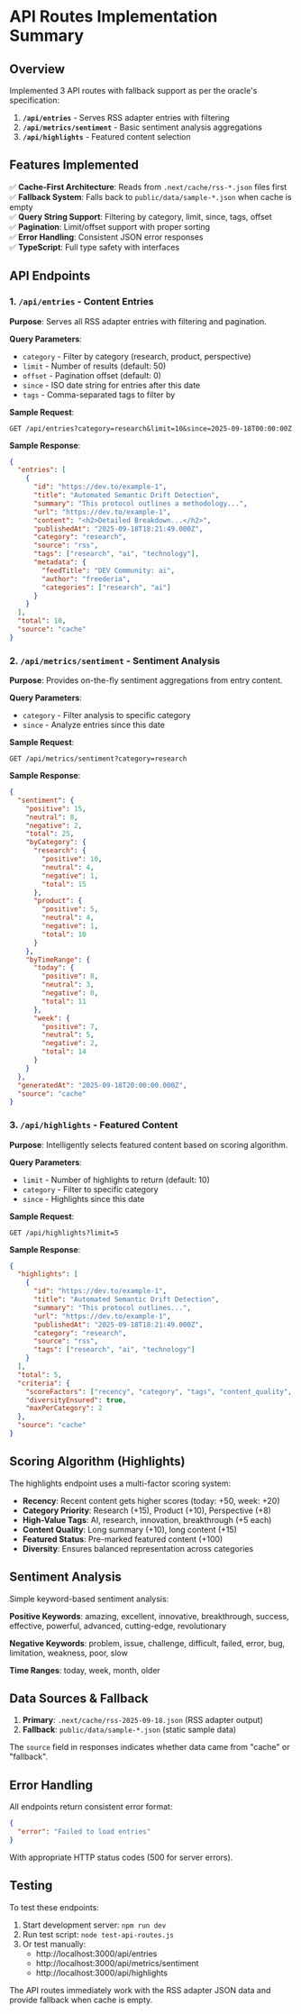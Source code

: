 # API Routes Implementation Summary

## Overview

Implemented 3 API routes with fallback support as per the oracle's specification:

1. **`/api/entries`** - Serves RSS adapter entries with filtering
2. **`/api/metrics/sentiment`** - Basic sentiment analysis aggregations  
3. **`/api/highlights`** - Featured content selection

## Features Implemented

✅ **Cache-First Architecture**: Reads from `.next/cache/rss-*.json` files first  
✅ **Fallback System**: Falls back to `public/data/sample-*.json` when cache is empty  
✅ **Query String Support**: Filtering by category, limit, since, tags, offset  
✅ **Pagination**: Limit/offset support with proper sorting  
✅ **Error Handling**: Consistent JSON error responses  
✅ **TypeScript**: Full type safety with interfaces  

## API Endpoints

### 1. `/api/entries` - Content Entries

**Purpose**: Serves all RSS adapter entries with filtering and pagination.

**Query Parameters**:
- `category` - Filter by category (research, product, perspective)
- `limit` - Number of results (default: 50)
- `offset` - Pagination offset (default: 0)
- `since` - ISO date string for entries after this date
- `tags` - Comma-separated tags to filter by

**Sample Request**:
```
GET /api/entries?category=research&limit=10&since=2025-09-18T00:00:00Z
```

**Sample Response**:
```json
{
  "entries": [
    {
      "id": "https://dev.to/example-1",
      "title": "Automated Semantic Drift Detection",
      "summary": "This protocol outlines a methodology...",
      "url": "https://dev.to/example-1", 
      "content": "<h2>Detailed Breakdown...</h2>",
      "publishedAt": "2025-09-18T18:21:49.000Z",
      "category": "research",
      "source": "rss",
      "tags": ["research", "ai", "technology"],
      "metadata": {
        "feedTitle": "DEV Community: ai",
        "author": "freederia",
        "categories": ["research", "ai"]
      }
    }
  ],
  "total": 10,
  "source": "cache"
}
```

### 2. `/api/metrics/sentiment` - Sentiment Analysis

**Purpose**: Provides on-the-fly sentiment aggregations from entry content.

**Query Parameters**:
- `category` - Filter analysis to specific category
- `since` - Analyze entries since this date

**Sample Request**:
```
GET /api/metrics/sentiment?category=research
```

**Sample Response**:
```json
{
  "sentiment": {
    "positive": 15,
    "neutral": 8, 
    "negative": 2,
    "total": 25,
    "byCategory": {
      "research": {
        "positive": 10,
        "neutral": 4,
        "negative": 1,
        "total": 15
      },
      "product": {
        "positive": 5,
        "neutral": 4,
        "negative": 1,
        "total": 10
      }
    },
    "byTimeRange": {
      "today": {
        "positive": 8,
        "neutral": 3,
        "negative": 0,
        "total": 11
      },
      "week": {
        "positive": 7,
        "neutral": 5,
        "negative": 2,
        "total": 14
      }
    }
  },
  "generatedAt": "2025-09-18T20:00:00.000Z",
  "source": "cache"
}
```

### 3. `/api/highlights` - Featured Content

**Purpose**: Intelligently selects featured content based on scoring algorithm.

**Query Parameters**:
- `limit` - Number of highlights to return (default: 10)
- `category` - Filter to specific category
- `since` - Highlights since this date

**Sample Request**:
```
GET /api/highlights?limit=5
```

**Sample Response**:
```json
{
  "highlights": [
    {
      "id": "https://dev.to/example-1",
      "title": "Automated Semantic Drift Detection",
      "summary": "This protocol outlines...",
      "url": "https://dev.to/example-1",
      "publishedAt": "2025-09-18T18:21:49.000Z",
      "category": "research",
      "source": "rss",
      "tags": ["research", "ai", "technology"]
    }
  ],
  "total": 5,
  "criteria": {
    "scoreFactors": ["recency", "category", "tags", "content_quality", "featured_status"],
    "diversityEnsured": true,
    "maxPerCategory": 2
  },
  "source": "cache"
}
```

## Scoring Algorithm (Highlights)

The highlights endpoint uses a multi-factor scoring system:

- **Recency**: Recent content gets higher scores (today: +50, week: +20)
- **Category Priority**: Research (+15), Product (+10), Perspective (+8)
- **High-Value Tags**: AI, research, innovation, breakthrough (+5 each)
- **Content Quality**: Long summary (+10), long content (+15)
- **Featured Status**: Pre-marked featured content (+100)
- **Diversity**: Ensures balanced representation across categories

## Sentiment Analysis

Simple keyword-based sentiment analysis:

**Positive Keywords**: amazing, excellent, innovative, breakthrough, success, effective, powerful, advanced, cutting-edge, revolutionary

**Negative Keywords**: problem, issue, challenge, difficult, failed, error, bug, limitation, weakness, poor, slow

**Time Ranges**: today, week, month, older

## Data Sources & Fallback

1. **Primary**: `.next/cache/rss-2025-09-18.json` (RSS adapter output)
2. **Fallback**: `public/data/sample-*.json` (static sample data)

The `source` field in responses indicates whether data came from "cache" or "fallback".

## Error Handling

All endpoints return consistent error format:

```json
{
  "error": "Failed to load entries"
}
```

With appropriate HTTP status codes (500 for server errors).

## Testing

To test these endpoints:

1. Start development server: `npm run dev`
2. Run test script: `node test-api-routes.js`
3. Or test manually:
   - http://localhost:3000/api/entries
   - http://localhost:3000/api/metrics/sentiment  
   - http://localhost:3000/api/highlights

The API routes immediately work with the RSS adapter JSON data and provide fallback when cache is empty.
